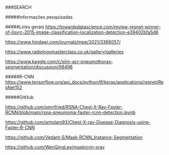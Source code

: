 

###SEARCH

#####Informações pesquisadas

#####Links gerais
https://towardsdatascience.com/review-resnet-winner-of-ilsvrc-2015-image-classification-localization-detection-e39402bfa5d8

https://www.hindawi.com/journals/mpe/2021/3366057/

https://www.radiologymasterclass.co.uk/gallery/galleries

https://www.kaggle.com/c/siim-acr-pneumothorax-segmentation/discussion/98498

#####R-CNN
https://www.tensorflow.org/api_docs/python/tf/keras/applications/resnet/ResNet152

#####GitHub

https://github.com/omrifried/RSNA-Chest-X-Ray-Faster-RCNN/blob/main/rsna-pneumonia-faster-rcnn-detection.ipynb

https://github.com/arindam93/Chest-X-ray-Disease-Diagnosis-using-Faster-R-CNN

https://github.com/Vedant-S/Mask-RCNN_Instance-Segmentation

https://github.com/WenQingLee/maskrcnn-xray